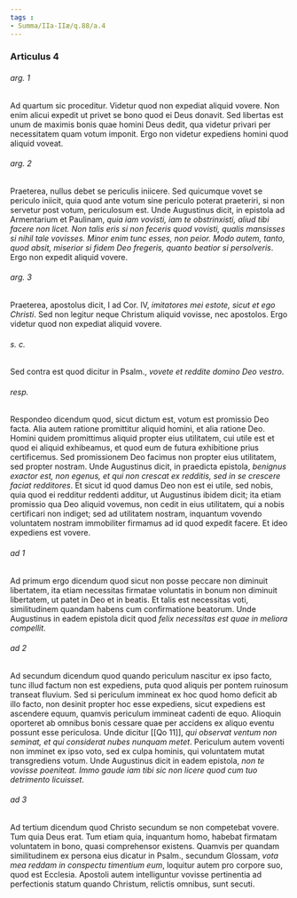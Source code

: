 ```yaml
---
tags : 
- Summa/IIa-IIæ/q.88/a.4
---
```


### Articulus 4

###### arg. 1
Ad quartum sic proceditur. Videtur quod non expediat aliquid vovere. Non enim alicui expedit ut privet se bono quod ei Deus donavit. Sed libertas est unum de maximis bonis quae homini Deus dedit, qua videtur privari per necessitatem quam votum imponit. Ergo non videtur expediens homini quod aliquid voveat.

###### arg. 2
Praeterea, nullus debet se periculis iniicere. Sed quicumque vovet se periculo iniicit, quia quod ante votum sine periculo poterat praeteriri, si non servetur post votum, periculosum est. Unde Augustinus dicit, in epistola ad Armentarium et Paulinam, *quia iam vovisti, iam te obstrinxisti, aliud tibi facere non licet. Non talis eris si non feceris quod vovisti, qualis mansisses si nihil tale vovisses. Minor enim tunc esses, non peior. Modo autem, tanto, quod absit, miserior si fidem Deo fregeris, quanto beatior si persolveris*. Ergo non expedit aliquid vovere.

###### arg. 3
Praeterea, apostolus dicit, I ad Cor. IV, *imitatores mei estote, sicut et ego Christi*. Sed non legitur neque Christum aliquid vovisse, nec apostolos. Ergo videtur quod non expediat aliquid vovere.

###### s. c.
Sed contra est quod dicitur in Psalm., *vovete et reddite domino Deo vestro*.

###### resp.
Respondeo dicendum quod, sicut dictum est, votum est promissio Deo facta. Alia autem ratione promittitur aliquid homini, et alia ratione Deo. Homini quidem promittimus aliquid propter eius utilitatem, cui utile est et quod ei aliquid exhibeamus, et quod eum de futura exhibitione prius certificemus. Sed promissionem Deo facimus non propter eius utilitatem, sed propter nostram. Unde Augustinus dicit, in praedicta epistola, *benignus exactor est, non egenus, et qui non crescat ex redditis, sed in se crescere faciat redditores*. Et sicut id quod damus Deo non est ei utile, sed nobis, quia quod ei redditur reddenti additur, ut Augustinus ibidem dicit; ita etiam promissio qua Deo aliquid vovemus, non cedit in eius utilitatem, qui a nobis certificari non indiget; sed ad utilitatem nostram, inquantum vovendo voluntatem nostram immobiliter firmamus ad id quod expedit facere. Et ideo expediens est vovere.

###### ad 1
Ad primum ergo dicendum quod sicut non posse peccare non diminuit libertatem, ita etiam necessitas firmatae voluntatis in bonum non diminuit libertatem, ut patet in Deo et in beatis. Et talis est necessitas voti, similitudinem quandam habens cum confirmatione beatorum. Unde Augustinus in eadem epistola dicit quod *felix necessitas est quae in meliora compellit*.

###### ad 2
Ad secundum dicendum quod quando periculum nascitur ex ipso facto, tunc illud factum non est expediens, puta quod aliquis per pontem ruinosum transeat fluvium. Sed si periculum immineat ex hoc quod homo deficit ab illo facto, non desinit propter hoc esse expediens, sicut expediens est ascendere equum, quamvis periculum immineat cadenti de equo. Alioquin oporteret ab omnibus bonis cessare quae per accidens ex aliquo eventu possunt esse periculosa. Unde dicitur [[Qo 11]], *qui observat ventum non seminat, et qui considerat nubes nunquam metet*. Periculum autem voventi non imminet ex ipso voto, sed ex culpa hominis, qui voluntatem mutat transgrediens votum. Unde Augustinus dicit in eadem epistola, *non te vovisse poeniteat. Immo gaude iam tibi sic non licere quod cum tuo detrimento licuisset*.

###### ad 3
Ad tertium dicendum quod Christo secundum se non competebat vovere. Tum quia Deus erat. Tum etiam quia, inquantum homo, habebat firmatam voluntatem in bono, quasi comprehensor existens. Quamvis per quandam similitudinem ex persona eius dicatur in Psalm., secundum Glossam, *vota mea reddam in conspectu timentium eum*, loquitur autem pro corpore suo, quod est Ecclesia. Apostoli autem intelliguntur vovisse pertinentia ad perfectionis statum quando Christum, relictis omnibus, sunt secuti.

